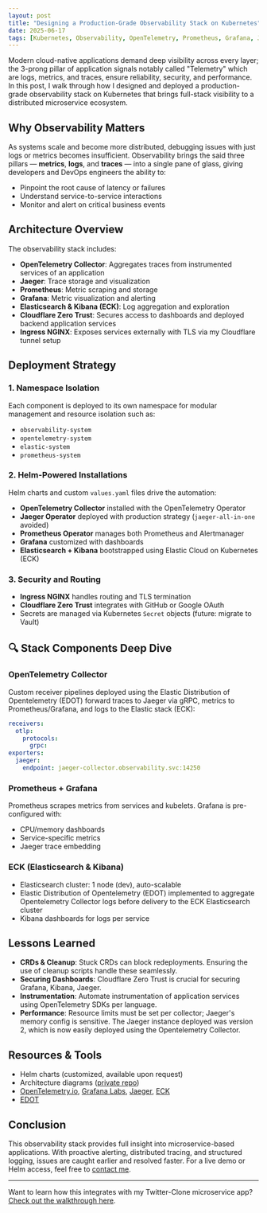 ```yaml
---
layout: post
title: "Designing a Production-Grade Observability Stack on Kubernetes" 
date: 2025-06-17  
tags: [Kubernetes, Observability, OpenTelemetry, Prometheus, Grafana, Jaeger, ECK, DevOps]
---
```


Modern cloud-native applications demand deep visibility across every layer; the 3-prong pillar of application signals notably called "Telemetry" which are logs, metrics, and traces, ensure reliability, security, and performance. In this post, I walk through how I designed and deployed a production-grade observability stack on Kubernetes that brings full-stack visibility to a distributed microservice ecosystem.

## Why Observability Matters

As systems scale and become more distributed, debugging issues with just logs or metrics becomes insufficient. Observability brings the said three pillars — **metrics**, **logs**, and **traces** — into a single pane of glass, giving developers and DevOps engineers the ability to:

- Pinpoint the root cause of latency or failures
- Understand service-to-service interactions
- Monitor and alert on critical business events

## Architecture Overview

The observability stack includes:

- **OpenTelemetry Collector**: Aggregates traces from instrumented services of an application
- **Jaeger**: Trace storage and visualization
- **Prometheus**: Metric scraping and storage
- **Grafana**: Metric visualization and alerting
- **Elasticsearch & Kibana (ECK)**: Log aggregation and exploration
- **Cloudflare Zero Trust**: Secures access to dashboards and deployed backend application services
- **Ingress NGINX**: Exposes services externally with TLS via my Cloudflare tunnel setup



## Deployment Strategy

### 1. Namespace Isolation

Each component is deployed to its own namespace for modular management and resource isolation such as:

- `observability-system`
- `opentelemetry-system`
- `elastic-system`
- `prometheus-system`

### 2. Helm-Powered Installations

Helm charts and custom `values.yaml` files drive the automation:

- **OpenTelemetry Collector** installed with the OpenTelemetry Operator
- **Jaeger Operator** deployed with production strategy (`jaeger-all-in-one` avoided)
- **Prometheus Operator** manages both Prometheus and Alertmanager
- **Grafana** customized with dashboards
- **Elasticsearch + Kibana** bootstrapped using Elastic Cloud on Kubernetes (ECK)

### 3. Security and Routing

- **Ingress NGINX** handles routing and TLS termination
- **Cloudflare Zero Trust** integrates with GitHub or Google OAuth
- Secrets are managed via Kubernetes `Secret` objects (future: migrate to Vault)

## 🔍 Stack Components Deep Dive

### OpenTelemetry Collector

Custom receiver pipelines deployed using the Elastic Distribution of Opentelemetry (EDOT) forward traces to Jaeger via gRPC, metrics to Prometheus/Grafana, and logs to the Elastic stack (ECK):

```yaml
receivers:
  otlp:
    protocols:
      grpc:
exporters:
  jaeger:
    endpoint: jaeger-collector.observability.svc:14250
```

### Prometheus + Grafana

Prometheus scrapes metrics from services and kubelets. Grafana is pre-configured with:

- CPU/memory dashboards
- Service-specific metrics
- Jaeger trace embedding

### ECK (Elasticsearch & Kibana)

- Elasticsearch cluster: 1 node (dev), auto-scalable
- Elastic Distribution of Opentelemetry (EDOT) implemented to aggregate Opentelemetry Collector logs before delivery to the ECK Elasticsearch cluster
- Kibana dashboards for logs per service

## Lessons Learned

- **CRDs & Cleanup**: Stuck CRDs can block redeployments. Ensuring the use of cleanup scripts handle these seamlessly.
- **Securing Dashboards**: Cloudflare Zero Trust is crucial for securing Grafana, Kibana, Jaeger.
- **Instrumentation**: Automate instrumentation of application services using OpenTelemetry SDKs per language.
- **Performance**: Resource limits must be set per collector; Jaeger's memory config is sensitive. The Jaeger instance deployed was version 2, which is now easily deployed using the Opentelemetry Collector.

## Resources & Tools

- Helm charts (customized, available upon request)
- Architecture diagrams ([private repo](https://github.com/kunlecreates))
- [OpenTelemetry.io](https://opentelemetry.io/), [Grafana Labs](https://grafana.com/), [Jaeger](https://www.jaegertracing.io/), [ECK](https://www.elastic.co/docs/deploy-manage/deploy/cloud-on-k8s)
- [EDOT](https://www.elastic.co/docs/solutions/observability/get-started/quickstart-unified-kubernetes-observability-with-elastic-distributions-of-opentelemetry-edot)

## Conclusion

This observability stack provides full insight into microservice-based applications. With proactive alerting, distributed tracing, and structured logging, issues are caught earlier and resolved faster. For a live demo or Helm access, feel free to [contact me](mailto\:info.cideveloper@gmail.com).

---

Want to learn how this integrates with my Twitter-Clone microservice app? [Check out the walkthrough here](https://kunlecreates.org/projects/twitter-clone/).

